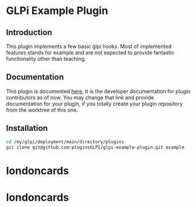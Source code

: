 # GLPi Example Plugin

## Introduction

This plugin implements a few basic glpi hooks.
Most of implemented features stands for example and are not
expected to provide fantastic functionality other than teaching.

## Documentation

This plugin is documented [here](https://github.com/pluginsGLPI/glpi-example-plugin/wiki),
It is the developer documentation for plugin contributors as of now.
You may change that link and provide documentation for your plugin,
if you totally create your plugin repository from the worktree of this one.

## Installation

```sh
cd /my/glpi/deployment/main/directory/plugins
git clone git@github.com:pluginsGLPI/glpi-example-plugin.git example
```
# londoncards
# londoncards
